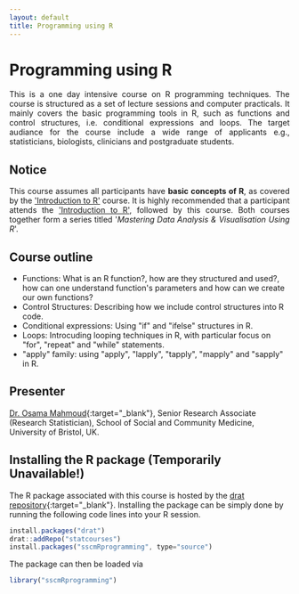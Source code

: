 ```yaml
---
layout: default
title: Programming using R
---
```

# Programming using R
<p align="justify">
This is a one day intensive course on R programming techniques. The course is structured as a set of lecture sessions and computer practicals. It mainly covers the basic programming tools in R, such as functions and control structures, i.e. conditional expressions and loops. The target audiance for the course include a wide range of applicants e.g., statisticians, biologists, clinicians and postgraduate students.
</p>

## Notice
<p align="justify">
This course assumes all participants have <strong>basic concepts of R</strong>, as covered by the <a href="{{ site.baseurl}}/sscmIntro-to-R">'Introduction to R'</a> course. It is highly recommended that a participant attends the <a href="{{ site.baseurl}}/sscmIntro-to-R">'Introduction to R'</a>, followed by this course. Both courses together form a series titled '<em>Mastering Data Analysis & Visualisation Using R</em>'.
</p>

## Course outline

 * Functions: What is an R function?, how are they structured and used?, how can one understand function's parameters and how can we create our own functions?
 * Control Structures: Describing how we include control structures into R code.
 * Conditional expressions: Using "if" and "ifelse" structures in R.
 * Loops: Introcuding looping techniques in R, with particular focus on "for", "repeat" and "while" statements.
 * "apply" family: using "apply", "lapply", "tapply", "mapply" and "sapply" in R.

## Presenter
[Dr. Osama Mahmoud](http://www.osmahmoud.com){:target="_blank"}, Senior Research Associate (Research Statistician), School of Social and Community Medicine, University of Bristol, UK.
 
## Installing the R package (Temporarily Unavailable!)
The R package associated with this course is hosted by the
[drat repository](https://github.com/statcourses/drat){:target="_blank"}. Installing the package can be simply done by running the following code lines into your R session. 

```javascript
install.packages("drat")
drat::addRepo("statcourses")
install.packages("sscmRprogramming", type="source")
```
The package can then be loaded via

```javascript
library("sscmRprogramming")
```